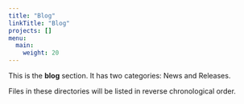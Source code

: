 ```yaml
---
title: "Blog"
linkTitle: "Blog"
projects: []
menu:
  main:
    weight: 20
---
```



This is the **blog** section. It has two categories: News and Releases.

Files in these directories will be listed in reverse chronological order.

